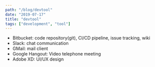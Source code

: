 ```yaml
---
path: "/blog/devtool"
date: "2019-07-17"
title: "devtool"
tags: ["development", "tool"]
---
```


- Bitbucket: code repository(git), CI/CD pipeline, issue tracking, wiki
- Slack: chat communication
- GMail: mail client
- Google Hangout: Video telephone meeting
- Adobe XD: UI/UX design

